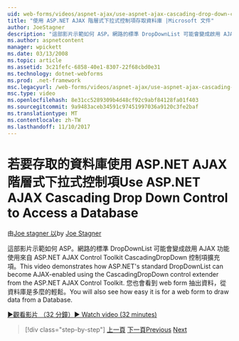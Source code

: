 ```yaml
---
uid: web-forms/videos/aspnet-ajax/use-aspnet-ajax-cascading-drop-down-control-to-access-a-database
title: "使用 ASP.NET AJAX 階層式下拉式控制項存取資料庫 |Microsoft 文件"
author: JoeStagner
description: "這部影片示範如何 ASP。網路的標準 DropDownList 可能會變成啟用 AJAX 功能使用來自 ASP.NET AJAX 除去 CascadingDropDown 控制項擴充項..."
ms.author: aspnetcontent
manager: wpickett
ms.date: 03/13/2008
ms.topic: article
ms.assetid: 3c21fefc-6858-40e1-8307-22f68cbd0e31
ms.technology: dotnet-webforms
ms.prod: .net-framework
msc.legacyurl: /web-forms/videos/aspnet-ajax/use-aspnet-ajax-cascading-drop-down-control-to-access-a-database
msc.type: video
ms.openlocfilehash: 8e31cc5289309b4d48cf92c9abf84128fa01f403
ms.sourcegitcommit: 9a9483aceb34591c97451997036a9120c3fe2baf
ms.translationtype: MT
ms.contentlocale: zh-TW
ms.lasthandoff: 11/10/2017
---
```

<a name="use-aspnet-ajax-cascading-drop-down-control-to-access-a-database"></a><span data-ttu-id="47e16-103">若要存取的資料庫使用 ASP.NET AJAX 階層式下拉式控制項</span><span class="sxs-lookup"><span data-stu-id="47e16-103">Use ASP.NET AJAX Cascading Drop Down Control to Access a Database</span></span>
====================
<span data-ttu-id="47e16-104">由[Joe stagner 以](https://github.com/JoeStagner)</span><span class="sxs-lookup"><span data-stu-id="47e16-104">by [Joe Stagner](https://github.com/JoeStagner)</span></span>

<span data-ttu-id="47e16-105">這部影片示範如何 ASP。網路的標準 DropDownList 可能會變成啟用 AJAX 功能使用來自 ASP.NET AJAX Control Toolkit CascadingDropDown 控制項擴充項。</span><span class="sxs-lookup"><span data-stu-id="47e16-105">This video demonstrates how ASP.NET's standard DropDownList can become AJAX-enabled using the CascadingDropDown control extender from the ASP.NET AJAX Control Toolkit.</span></span> <span data-ttu-id="47e16-106">您也會看到 web form 抽出資料，從資料庫是多麼的輕鬆。</span><span class="sxs-lookup"><span data-stu-id="47e16-106">You will also see how easy it is for a web form to draw data from a Database.</span></span>

[<span data-ttu-id="47e16-107">&#9654;觀看影片 （32 分鐘）</span><span class="sxs-lookup"><span data-stu-id="47e16-107">&#9654; Watch video (32 minutes)</span></span>](https://channel9.msdn.com/Blogs/ASP-NET-Site-Videos/use-aspnet-ajax-cascading-drop-down-control-to-access-a-database)

>[!div class="step-by-step"]
<span data-ttu-id="47e16-108">[上一頁](two-simple-techniques-for-triggering-updates-to-update-panels.md)
[下一頁](implement-infinite-data-patterns-in-ajax.md)</span><span class="sxs-lookup"><span data-stu-id="47e16-108">[Previous](two-simple-techniques-for-triggering-updates-to-update-panels.md)
[Next](implement-infinite-data-patterns-in-ajax.md)</span></span>
